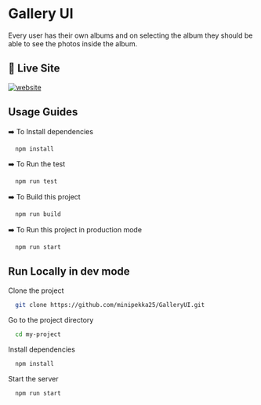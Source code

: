
# Gallery UI

Every user has their 
own albums and on selecting 
the album they should be 
able to see the photos inside 
the album.


## 🔗 Live Site

[![website](https://img.shields.io/badge/live%20site-link-black)](https://gallery-ui-three.vercel.app)


## Usage Guides

➡️ To Install dependencies
```bash
  npm install
```

➡️ To Run the test 

```bash
  npm run test
```

➡️ To Build this project

```bash
  npm run build
```

➡️ To Run this project in production mode

```bash
  npm run start
```
## Run Locally in dev mode

Clone the project

```bash
  git clone https://github.com/minipekka25/GalleryUI.git
```

Go to the project directory

```bash
  cd my-project
```

Install dependencies

```bash
  npm install
```

Start the server

```bash
  npm run start
```

